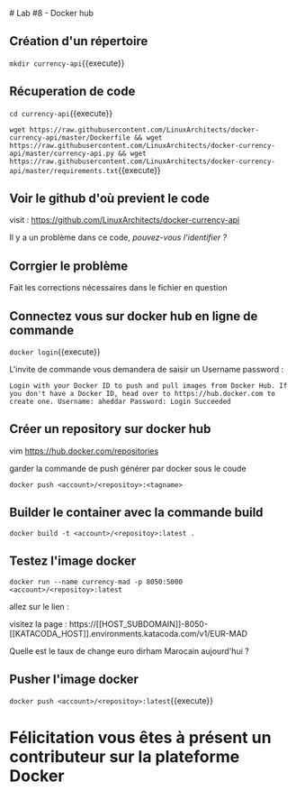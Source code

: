 # Lab #8 - Docker hub

## Création d'un répertoire

`mkdir currency-api`{{execute}}

## Récuperation de code

`cd currency-api`{{execute}}

`wget https://raw.githubusercontent.com/LinuxArchitects/docker-currency-api/master/Dockerfile && wget https://raw.githubusercontent.com/LinuxArchitects/docker-currency-api/master/currency-api.py && wget https://raw.githubusercontent.com/LinuxArchitects/docker-currency-api/master/requirements.txt`{{execute}}

## Voir le github d'où previent le code

visit : https://github.com/LinuxArchitects/docker-currency-api

Il y a un problème dans ce code, _pouvez-vous l'identifier ?_

## Corrgier le problème

Fait les corrections nécessaires dans le fichier en question

## Connectez vous sur docker hub en ligne de commande

`docker login`{{execute}}

L'invite de commande vous demandera de saisir un Username password :

`Login with your Docker ID to push and pull images from Docker Hub. If you don't have a Docker ID, head over to https://hub.docker.com to create one. Username: aheddar Password: Login Succeeded`

## Créer un repository sur docker hub

vim https://hub.docker.com/repositories

garder la commande de push générer par docker sous le coude

`docker push <account>/<repositoy>:<tagname>`

## Builder le container avec la commande build

`docker build -t <account>/<repositoy>:latest .`

## Testez l'image docker

`docker run --name currency-mad -p 8050:5000 <account>/<repositoy>:latest`

allez sur le lien :

visitez la page : https://[[HOST_SUBDOMAIN]]-8050-[[KATACODA_HOST]].environments.katacoda.com/v1/EUR-MAD

Quelle est le taux de change euro dirham Marocain aujourd'hui ?

## Pusher l'image docker

`docker push <account>/<repositoy>:latest`{{execute}}

# Félicitation vous êtes à présent un contributeur sur la plateforme Docker
